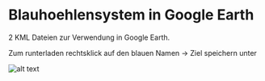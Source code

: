 # Blauhoehlensystem in Google Earth
2 KML Dateien zur Verwendung in Google Earth.

Zum runterladen rechtsklick auf den blauen Namen -> Ziel speichern unter





![alt text](https://raw.githubusercontent.com/D4nielDE/Blauhoehlensystem/master/Blauh%C3%B6hlensystem.jpg)
